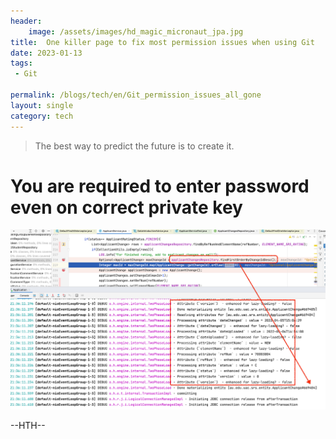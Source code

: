 ```yaml
---
header:
    image: /assets/images/hd_magic_micronaut_jpa.jpg
title:  One killer page to fix most permission issues when using Git
date: 2023-01-13
tags:
 - Git
 
permalink: /blogs/tech/en/Git_permission_issues_all_gone
layout: single
category: tech
---
```


> The best way to predict the future is to create it.

# You are required to enter password even on correct private key



![](/assets/images/micronaut_jpa_3.png)



--HTH--



